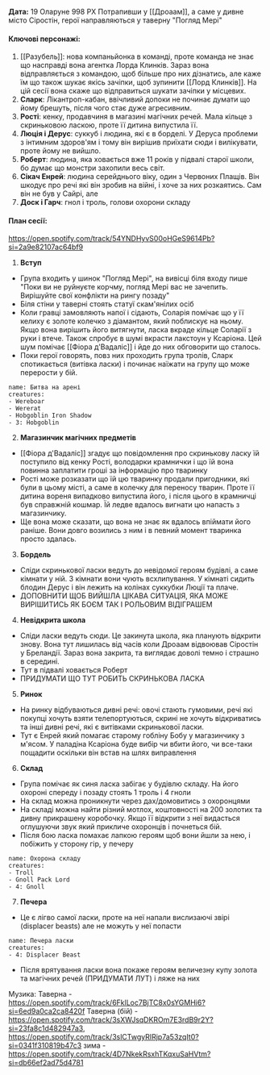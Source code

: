 **Дата:** 19 Оларуне 998 РХ
Потрапивши у [[Дроаам]], а саме у дивне місто Сіростін, герої направляються у таверну "Погляд Мері"

#### **Ключові персонажі:**
1. [[Разубель]]: нова компаньйонка в команді, проте команда не знає що насправді вона агентка Лорда Клинків. Зараз вона відправляється з командою, щоб більше про них дізнатись, але каже їм що також шукає якісь зачіпки, щоб зупинити [[Лорд Клинків]]. На цій сесії вона скаже що відправиться шукати зачіпки у місцевих.
3. **Сларк**: Лікантроп-кабан, ввічливий допоки не починає думати що йому брешуть, після чого стає дуже агресивним.
4. **Рості**: кенку, продавчиня в магазині магічних речей. Мала кільце з скриньковою ласкою, проте її дитина випустила її.
5. **Люція і Дерус**: суккуб і людина, які є в борделі. У Деруса проблеми з інтимним здоров'ям і тому він вирішив приїхати сюди і вилікувати, проте йому не вийшло.
6. **Роберт**: людина, яка ховається вже 11 років у підвалі старої школи, бо думає що монстри захопили весь світ.
7. **Сікач Енрей**: людина серейднього віку, один з Червоних Плащів. Він шкодує про речі які він зробив на війні, і хоче за них розкаятись. Сам він не був у Сайрі, але 
8. **Доск і Гарч**: гнол і троль, голови охорони складу
#### **План сесії:**
https://open.spotify.com/track/54YNDHyvS00oHGeS9614Pb?si=2a9e82107ac64bf9
1. **Вступ**
- Група входить у шинок "Погляд Мері", на вивісці біля входу пише "Поки ви не руйнуєте корчму, погляд Мері вас не зачепить. Вирішуйте свої конфлікти на рингу позаду"
- Біля стіни у таверні стоять статуї скам'янілих осіб
- Коли гравці замовляють напої і сідають, Соларія помічає що у її келиху є золоте колечко з діамантом, який поблискує на ньому. Якщо вона вирішить його витягнути, ласка вкраде кільце Соларії з руки і втече. Також спробує в шумі вкрасти лакстоун у Ксаріона. Цей шум помічає [[Фіора д'Вадаліс]] і йде до них обговорити що сталось.
- Поки герої говорять, повз них проходить група тролів, Сларк спотикається (витівка ласки) і починає наїжати на групу що може перерости у бій.
```encounter 
name: Битва на арені
creatures: 
- Wereboar
- Wererat
- Hobgoblin Iron Shadow
- 3: Hobgoblin
```

2. **Магазинчик магічних предметів**
- [[Фіора д'Вадаліс]] згадує що повідомлення про скринькову ласку їй поступило від кенку Рості, володарки крамнички і що їй вона повинна заплатити гроші за інформацію про тваринку
- Рості може розказати що їй цю тваринку продали пригодники, які були в цьому місті, а саме в колечку для переносу тварин. Проте її дитина вореня випадково випустила його, і після цього в крамничці був справжній кошмар. Їй ледве вдалось вигнати цю напасть з магазинчику.
- Ще вона може сказати, що вона не знає як вдалось впіймати його раніше. Вони довго возились з ним і в певний момент тваринка просто здалась.

3. **Бордель**
- Сліди скринькової ласки ведуть до невідомої героям будівлі, а саме кімнати у ній. З кімнати вони чують всхлипування. У кімнаті сидить блодин Дерус і він лежить на колінах суккубки Люції та плаче.
- ДОПОВНИТИ ЩОБ ВИЙШЛА ЦІКАВА СИТУАЦІЯ, ЯКА МОЖЕ ВИРІШИТИСЬ ЯК БОЄМ ТАК І РОЛЬОВИМ ВІДІГРАШЕМ

4. **Невідкрита школа**
- Сліди ласки ведуть сюди. Це закинута школа, яка планують відкрити знову. Вона тут лишилась від часів коли Дроаам відвоював Сіростін у Бреландії. Зараз вона закрита, та виглядає доволі темно і страшно в середині.
- Тут в підвалі ховається Роберт
- ПРИДУМАТИ ЩО ТУТ РОБИТЬ СКРИНЬКОВА ЛАСКА

5. **Ринок**
- На ринку відбуваються дивні речі: овочі стають гумовими, речі які покупці хочуть взяти телепортуються, скрині не хочуть відкриватись та інші дивні речі, які є витівками скринькової ласки.
- Тут є Енрей який помагає старому гобліну Бобу у магазинчику з м'ясом. У паладіна Ксаріона буде вибір чи вбити його, чи все-таки пощадити оскільки він встав на шлях виправлення

6. **Склад**
- Група помічає як синя ласка забігає у будівлю складу. На його охороні спереду і позаду стоять 1 троль і 4 гноли
- На склад можна проникнути через дах/домовитись з охоронцями
- На складі можна найти різний мотлох, коштовності на 200 золотих та дивну прикрашену коробочку. Якщо її відкрити з неї видасться оглушуючи звук який прикличе охоронців і почнеться бій.
- Після бою ласка помахає лапкою героям щоб вони йшли за нею, і побіжить у сторону гір, у печеру
```encounter 
name: Охорона складу 
creatures: 
- Troll
- Gnoll Pack Lord
- 4: Gnoll
```

7. **Печера**
- Це є лігво самої ласки, проте на неї напали вислизаючі звірі (displacer beasts) але не можуть у неї попасти 
```encounter 
name: Печера ласки
creatures: 
- 4: Displacer Beast 
```
- Після врятування ласки вона покаже героям величезну купу золота та магічних речей (ПРИДУМАТИ ЛУТ) і ляже на них 

Музика:
Таверна - https://open.spotify.com/track/6FklLoc7BjTC8x0sYGMHi6?si=6ed9a0ca2ca8420f
Таверна (бій) - https://open.spotify.com/track/3sXWJsqDKROm7E3rdB9r2Y?si=23fa8c1d482947a3, https://open.spotify.com/track/3slCTwgyRIRjp7a53zqIt0?si=0341f310819b47c3
зима - https://open.spotify.com/track/4D7NkekRsxhTKqxuSaHVtm?si=db66ef2ad75d4781
